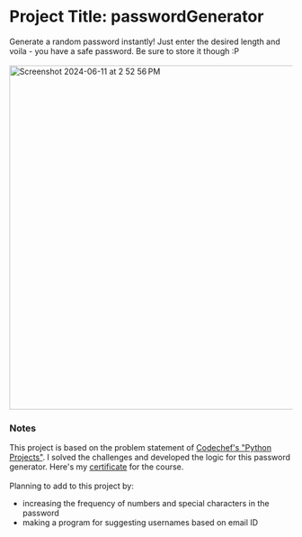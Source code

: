 # Project Title: passwordGenerator
Generate a random password instantly! Just enter the desired length and voila - you have a safe password. Be sure to store it though :P
<br><br>
<img width="611" alt="Screenshot 2024-06-11 at 2 52 56 PM" src="https://github.com/adityapathakk/passwordGenerator/assets/91721440/c23276d6-ceec-4b5d-b44b-d260bb74121d">

### Notes
This project is based on the problem statement of <a href = "https://www.codechef.com/learn/course/projects-python">Codechef's "Python Projects"</a>. I solved the challenges and developed the logic for this password generator. Here's my <a href = "https://www.codechef.com/certificates/public/d9bca07">certificate</a> for the course.
<br><br>
Planning to add to this project by:
- increasing the frequency of numbers and special characters in the password
- making a program for suggesting usernames based on email ID
